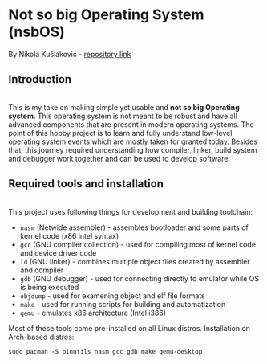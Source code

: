 # Not so big Operating System (nsbOS)
By Nikola Kušlaković - [repository link](https://github.com/nkusla/nsbOS)

## Introduction

\
This is my take on making simple yet usable and **not so big Operating system**. This operating system is not meant to be robust and have all advanced components that are present in modern operating systems. The point of this hobby project is to learn and fully understand low-level operating system events which are mostly taken for granted today. Besides that, this journey required understanding how compiler, linker, build system and debugger work together and can be used to develop software.

## Required tools and installation

\
This project uses following things for development and building toolchain:

- `nasm` (Netwide assembler) - assembles bootloader and some parts of kernel code (x86 intel syntax)
- `gcc` (GNU compiler collection) - used for compiling most of kernel code and device driver code
- `ld` (GNU linker) - combines multiple object files created by assembler and compiler
- `gdb` (GNU debugger) - used for connecting directly to emulator while OS is being executed
- `objdump` - used for examening object and elf file formats
- `make` - used for running scripts for building and automatization
- `qemu` - emulates x86 architecture (Intel i386)

Most of these tools come pre-installed on all Linux distros. Installation on Arch-based distros:
```
sudo pacman -S binutils nasm gcc gdb make qemu-desktop
```

<div style="page-break-after: always; visibility: hidden">\pagebreak</div>
